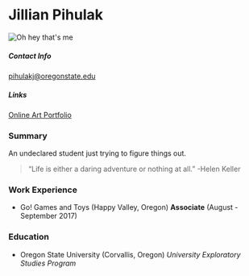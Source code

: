 # Jillian Pihulak
![Oh hey that's me](http://jillianpihulak.weebly.com/uploads/6/1/6/6/61663783/3818983.jpg?495)

##### Contact Info
pihulakj@oregonstate.edu

##### Links
[Online Art Portfolio](http://jillianpihulak.weebly.com/)

### Summary
An undeclared student just trying to figure things out.

>“Life is either a daring adventure or nothing at all.”
>-Helen Keller

### Work Experience

* Go! Games and Toys (Happy Valley, Oregon)
**Associate** (August - September 2017)

### Education

* Oregon State University (Corvallis, Oregon)
*University Exploratory Studies Program*

